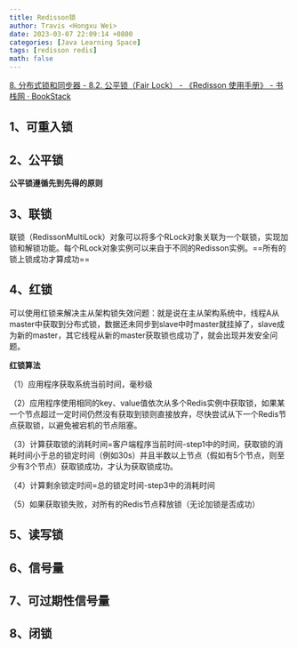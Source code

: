 ```yaml
---
title: Redisson锁
author: Travis <Hongxu Wei>
date: 2023-03-07 22:09:14 +0800
categories: [Java Learning Space]
tags: [redisson redis]
math: false
---
```


[8. 分布式锁和同步器 - 8.2. 公平锁（Fair Lock） - 《Redisson 使用手册》 - 书栈网 · BookStack](https://www.bookstack.cn/read/redisson-wiki-zh/spilt.2.8.-%E5%88%86%E5%B8%83%E5%BC%8F%E9%94%81%E5%92%8C%E5%90%8C%E6%AD%A5%E5%99%A8.md)

## 1、可重入锁

## 2、公平锁

**公平锁遵循先到先得的原则**

## 3、联锁

联锁（RedissonMultiLock）对象可以将多个RLock对象关联为一个联锁，实现加锁和解锁功能。每个RLock对象实例可以来自于不同的Redisson实例。==所有的锁上锁成功才算成功==

## 4、红锁

可以使用红锁来解决主从架构锁失效问题：就是说在主从架构系统中，线程A从master中获取到分布式锁，数据还未同步到slave中时master就挂掉了，slave成为新的master，其它线程从新的master获取锁也成功了，就会出现并发安全问题。

**红锁算法**

 （1）应用程序获取系统当前时间，毫秒级
 
 （2）应用程序使用相同的key、value值依次从多个Redis实例中获取锁，如果某一个节点超过一定时间仍然没有获取到锁则直接放弃，尽快尝试从下一个Redis节点获取锁，以避免被宕机的节点阻塞。
 
（3）计算获取锁的消耗时间=客户端程序当前时间-step1中的时间，获取锁的消耗时间小于总的锁定时间（例如30s）并且半数以上节点（假如有5个节点，则至少有3个节点）获取锁成功，才认为获取锁成功。

（4）计算剩余锁定时间=总的锁定时间-step3中的消耗时间

（5）如果获取锁失败，对所有的Redis节点释放锁（无论加锁是否成功）

## 5、读写锁

## 6、信号量

## 7、可过期性信号量

## 8、闭锁

